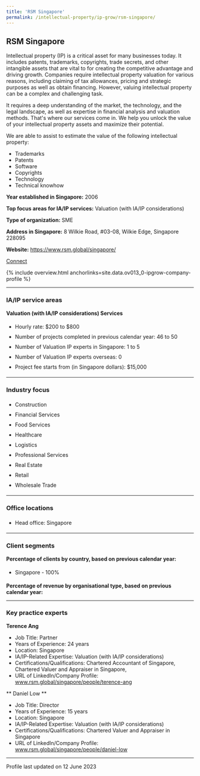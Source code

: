 ```yaml
---
title: 'RSM Singapore'
permalink: /intellectual-property/ip-grow/rsm-singapore/
---
```


## RSM Singapore

Intellectual property (IP) is a critical asset for many businesses today. It includes patents, trademarks, copyrights, trade secrets, and other intangible assets that are vital to for creating the competitive advantage and driving growth. Companies require intellectual property valuation for various reasons, including claiming of tax allowances, pricing and strategic purposes as well as obtain financing. However, valuing intellectual property can be a complex and challenging task.

It requires a deep understanding of the market, the technology, and the legal landscape, as well as expertise in financial analysis and valuation methods. That's where our services come in. We help you unlock the value of your intellectual property assets and maximize their potential.

We are able to assist to estimate the value of the following intellectual property:
-	Trademarks
-	Patents
-	Software
-	Copyrights
-	Technology
-	Technical knowhow

<b>Year established in Singapore:</b> 2006

<b>Top focus areas for IA/IP services:</b> Valuation (with IA/IP considerations)

<b>Type of organization:</b> SME

<b>Address in Singapore:</b> 8 Wilkie Road, #03-08, Wilkie Edge, Singapore 228095

<b>Website:</b> <a href='https://www.rsm.global/singapore/'>https://www.rsm.global/singapore/</a>

<a class='btn' href='https://form.gov.sg/643c8ea40423fa0011283fac' target='_blank' rel='noopener'>Connect</a>

{% include overview.html anchorlinks=site.data.ov013_0-ipgrow-company-profile %}

---
<a name='ip-related-service-areas'></a>
### IA/IP service areas

**Valuation (with IA/IP considerations) Services**

<ul>
<li style='line-height: 27px; margin: 0px 0px !important'>Hourly rate:  $200 to $800</li>
<li style='line-height: 27px; margin: 0px 0px !important'>Number of projects completed in previous calendar year: 46 to 50</li>
<li style='line-height: 27px; margin: 0px 0px !important'>Number of Valuation IP experts in Singapore: 1 to 5</li>
<li style='line-height: 27px; margin: 0px 0px !important'>Number of Valuation IP experts overseas: 0</li>
<li style='line-height: 27px; margin: 0px 0px !important'>Project fee starts from (in Singapore dollars):  $15,000</li>
</ul>

---
<a name='industry-focus'></a>
### Industry focus

<ul><li style='line-height: 27px; margin: 0px 0px !important'> Construction</li><li style='line-height: 27px; margin: 0px 0px !important'>Financial Services</li><li style='line-height: 27px; margin: 0px 0px !important'>Food Services</li><li style='line-height: 27px; margin: 0px 0px !important'>Healthcare</li><li style='line-height: 27px; margin: 0px 0px !important'>Logistics</li><li style='line-height: 27px; margin: 0px 0px !important'>Professional Services</li><li style='line-height: 27px; margin: 0px 0px !important'>Real Estate</li><li style='line-height: 27px; margin: 0px 0px !important'>Retail</li><li style='line-height: 27px; margin: 0px 0px !important'>Wholesale Trade</li></ul>

---
<a name='office-locations'></a>
### Office locations

<ul><li style='line-height: 27px; margin: 0px 0px !important'> Head office: Singapore</li></ul>

---
<a name='client-segments'></a>
### Client segments

**Percentage of clients by country, based on previous calendar year:**

<ul><li style='line-height: 27px; margin: 0px 0px !important'> Singapore - 100%</li></ul>

**Percentage of revenue by organisational type, based on previous calendar year:**

</ul>

---
<a name='key-practice-experts'></a>
### Key practice experts

**Terence Ang**

- Job Title: Partner
- Years of Experience: 24 years
- Location: Singapore
- IA/IP-Related Expertise: Valuation (with IA/IP considerations)
- Certifications/Qualifications: Chartered Accountant of Singapore, Chartered Valuer and Appraiser in Singapore, 
- URL of LinkedIn/Company Profile: www.rsm.global/singapore/people/terence-ang

** Daniel Low **

- Job Title: Director
- Years of Experience: 15 years
- Location: Singapore
- IA/IP-Related Expertise: Valuation (with IA/IP considerations)
- Certifications/Qualifications: Chartered Valuer and Appraiser in Singapore
- URL of LinkedIn/Company Profile: www.rsm.global/singapore/people/daniel-low

---
Profile last updated on 12 June 2023
